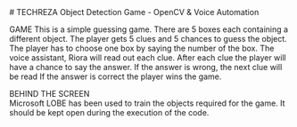 <html>
<head>
</head>
<body>
# TECHREZA
Object Detection Game - OpenCV & Voice Automation

GAME
This is a simple guessing game. 
There are 5 boxes each containing a different object. 
The player gets 5 clues and 5 chances to guess the object.
The player has to choose one box by saying the number of the box.
The voice assistant, Riora will read out each clue.
After each clue the player will have a chance to say the answer.
If the answer is wrong, the next clue will be read 
If the answer is correct the player wins the game.


BEHIND THE SCREEN<br>
Microsoft LOBE has been used to train the objects required for the game.
It should be kept open during the execution of the code.



</body>
</html>
